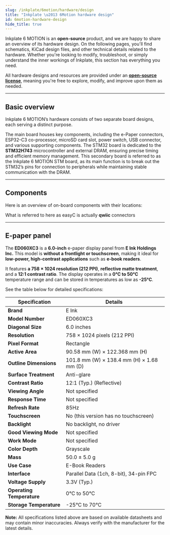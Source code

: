 ```yaml
---
slug: /inkplate/6motion/hardware/design
title: "Inkplate \u2013 6Motion hardware design"
id: 6motion-hardware-design
hide_title: true
---
```

<SectionTitle title="Hardware design" backgroundImage="/img/inkplate_6_motion/6_motion_hw.png" />

Inkplate 6 MOTION is an **open-source** product, and we are happy to share an overview of its hardware design. On the following pages, you'll find schematics, KiCad design files, and other technical details related to the hardware. Whether you're looking to modify, troubleshoot, or simply understand the inner workings of Inkplate, this section has everything you need.  

<InfoBox>All hardware designs and resources are provided under an [**open-source license**](https://github.com/SolderedElectronics/Soldered-Inkplate-6-MOTION-hardware-design/blob/main/LICENSE.md), meaning you're free to explore, modify, and improve upon them as needed.</InfoBox>  

---

## Basic overview

Inkplate 6 MOTION’s hardware consists of two separate board designs, each serving a distinct purpose.

The main board houses key components, including the e-Paper connectors, ESP32-C3 co-processor, microSD card slot, power switch, USB connector, and various supporting components.
The STM32 board is dedicated to the **STM32H743** microcontroller and external DRAM, ensuring precise timing and efficient memory management.
This secondary board is referred to as the Inkplate 6 MOTION STM board, as its main function is to break out the STM32’s pins for connection to peripherals while maintaining stable communication with the DRAM.

<CenteredImage src="/img/inkplate_6_motion/motion_stm32.jpg" alt="STM32H743 on Inkplate 6 MOTION" caption="STM32H743 on Inkplate 6 MOTION" />

---

## Components

Here is an overview of on-board components with their locations:
<CenteredImage src="/img/inkplate_6_motion/inkplate_motion_hw_front.jpg" alt="Inkplate 6 MOTION front" caption="Inkplate 6 MOTION front"  />
<CenteredImage src="/img/inkplate_6_motion/inkplate_motion_hw_back.jpg" alt="Inkplate 6 MOTION back" caption="Inkplate 6 MOTION back" />

<InfoBox>What is referred to here as easyC is actually **qwiic** connectors</InfoBox>

---

## E-paper panel

The **ED060XC3** is a **6.0-inch** e-paper display panel from **E Ink Holdings Inc.** This model is **without a frontlight or touchscreen**, making it ideal for **low-power, high-contrast applications** such as **e-book readers**.  

It features **a 758 × 1024 resolution (212 PPI)**, **reflective matte treatment**, and a **12:1 contrast ratio**. The display operates in a **0°C to 50°C** temperature range and can be stored in temperatures as low as **-25°C**.  

See the table below for detailed specifications:  

| **Specification**  | **Details** |
|-------------------|------------|
| **Brand**        | E Ink |
| **Model Number** | ED060XC3 |
| **Diagonal Size** | 6.0 inches |
| **Resolution** | 758 × 1024 pixels (212 PPI) |
| **Pixel Format** | Rectangle |
| **Active Area** | 90.58 mm (W) × 122.368 mm (H) |
| **Outline Dimensions** | 101.8 mm (W) × 138.4 mm (H) × 1.68 mm (D) |
| **Surface Treatment** | Anti-glare |
| **Contrast Ratio** | 12:1 (Typ.) (Reflective) |
| **Viewing Angle** | Not specified |
| **Response Time** | Not specified |
| **Refresh Rate** | 85Hz |
| **Touchscreen** | No (this version has no touchscreen) |
| **Backlight** | No backlight, no driver |
| **Good Viewing Mode** | Not specified |
| **Work Mode** | Not specified |
| **Color Depth** | Grayscale |
| **Mass** | 50.0 ± 5.0 g |
| **Use Case** | E-Book Readers |
| **Interface** | Parallel Data (1ch, 8-bit), 34-pin FPC |
| **Voltage Supply** | 3.3V (Typ.) |
| **Operating Temperature** | 0°C to 50°C |
| **Storage Temperature** | -25°C to 70°C |

<InfoBox>**Note:** All specifications listed above are based on available datasheets and may contain minor inaccuracies. Always verify with the manufacturer for the latest details.</InfoBox>  


